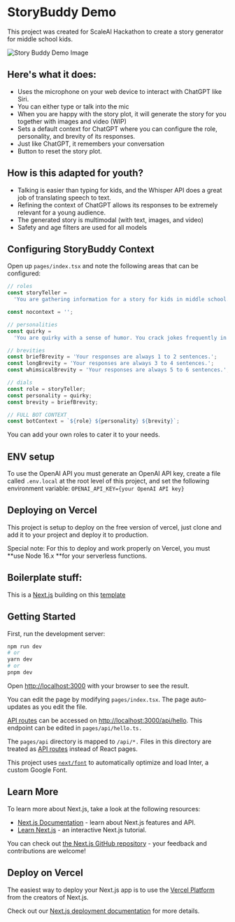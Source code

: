 # StoryBuddy Demo

This project was created for ScaleAI Hackathon to create a story generator for middle school kids. 

![Story Buddy Demo Image](public/Demo.png?raw=true 'StoryBuddy Demo')

## Here's what it does:

- Uses the microphone on your web device to interact with ChatGPT like Siri.
- You can either type or talk into the mic
- When you are happy with the story plot, it will generate the story for you together with images and video (WIP) 
- Sets a default context for ChatGPT where you can configure the role, personality, and brevity of its responses.
- Just like ChatGPT, it remembers your conversation
- Button to reset the story plot.

## How is this adapted for youth?

- Talking is easier than typing for kids, and the Whisper API does a great job of translating speech to text.
- Refining the context of ChatGPT allows its responses to be extremely relevant for a young audience.
- The generated story is multimodal (with text, images, and video)
- Safety and age filters are used for all models

## Configuring StoryBuddy Context

Open up `pages/index.tsx` and note the following areas that can be configured:

```javascript
// roles
const storyTeller =
  'You are gathering information for a story for kids in middle school. The kids will give you details, and you need to ask them only one question every time to continue the story. Please keep your response in a format where the summary and question are separated.';

const nocontext = '';

// personalities
const quirky =
  'You are quirky with a sense of humor. You crack jokes frequently in your responses.';

// brevities
const briefBrevity = 'Your responses are always 1 to 2 sentences.';
const longBrevity = 'Your responses are always 3 to 4 sentences.';
const whimsicalBrevity = 'Your responses are always 5 to 6 sentences.';

// dials
const role = storyTeller;
const personality = quirky;
const brevity = briefBrevity;

// FULL BOT CONTEXT
const botContext = `${role} ${personality} ${brevity}`;
```

You can add your own roles to cater it to your needs.

## ENV setup

To use the OpenAI API you must generate an OpenAI API key, create a file called `.env.local` at the root level of this project, and set the following environment variable: `OPENAI_API_KEY={your OpenAI API key}`

## Deploying on Vercel

This project is setup to deploy on the free version of vercel, just clone and add it to your project and deploy it to production.

Special note: For this to deploy and work properly on Vercel, you must **use Node 16.x **for your serverless functions.

## Boilerplate stuff:

This is a [Next.js](https://nextjs.org/) building on this [template](https://github.com/coryshaw/chatgpt-whisper-nextjs) 

## Getting Started

First, run the development server:

```bash
npm run dev
# or
yarn dev
# or
pnpm dev
```

Open [http://localhost:3000](http://localhost:3000) with your browser to see the result.

You can edit the page by modifying `pages/index.tsx`. The page auto-updates as you edit the file.

[API routes](https://nextjs.org/docs/api-routes/introduction) can be accessed on [http://localhost:3000/api/hello](http://localhost:3000/api/hello). This endpoint can be edited in `pages/api/hello.ts.`

The `pages/api` directory is mapped to `/api/*.` Files in this directory are treated as [API routes](https://nextjs.org/docs/api-routes/introduction) instead of React pages.

This project uses [`next/font`](https://nextjs.org/docs/basic-features/font-optimization) to automatically optimize and load Inter, a custom Google Font.

## Learn More

To learn more about Next.js, take a look at the following resources:

- [Next.js Documentation](https://nextjs.org/docs) - learn about Next.js features and API.
- [Learn Next.js](https://nextjs.org/learn) - an interactive Next.js tutorial.

You can check out [the Next.js GitHub repository](https://github.com/vercel/next.js/) - your feedback and contributions are welcome!

## Deploy on Vercel

The easiest way to deploy your Next.js app is to use the [Vercel Platform](https://vercel.com/new?utm_medium=default-template&filter=next.js&utm_source=create-next-app&utm_campaign=create-next-app-readme) from the creators of Next.js.

Check out our [Next.js deployment documentation](https://nextjs.org/docs/deployment) for more details.

